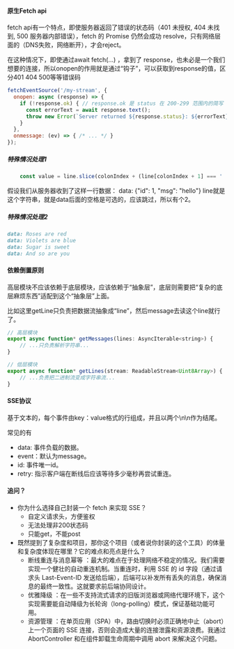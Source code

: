

#### 原生Fetch api

fetch api有一个特点，即使服务器返回了错误的状态码（401 未授权, 404 未找到, 500 服务器内部错误），fetch 的 Promise 仍然会成功 resolve，只有网络层面的（DNS失败，网络断开），才会reject。

在这种情况下，即使通过await fetch(...) ，拿到了 response，也未必是一个我们想要的连接，所以onopen的作用就是通过“钩子”，可以获取到response的值，区分401 404 500等等错误码

```js
fetchEventSource('/my-stream', {
  onopen: async (response) => {
    if (!response.ok) { // response.ok 是 status 在 200-299 范围内的简写
      const errorText = await response.text();
      throw new Error(`Server returned ${response.status}: ${errorText}`);
    }
  },
  onmessage: (ev) => { /* ... */ }
});
```
##### 特殊情况处理1

```js
    const value = line.slice(colonIndex + (line[colonIndex + 1] === ' ' ? 2 : 1));
```
假设我们从服务器收到了这样一行数据： data: {"id": 1, "msg": "hello"}
line就是这个字符串，就是data后面的空格是可选的，应该跳过，所以有个2。

##### 特殊情况处理2

```md
data: Roses are red
data: Violets are blue
data: Sugar is sweet
data: And so are you
```

#### 依赖倒置原则
高层模块不应该依赖于底层模块，应该依赖于“抽象层”，底层则需要把“复杂的底层麻烦东西”适配到这个“抽象层”上面。

比如这里getLine只负责把数据流抽象成“line”，然后message去读这个line就行了。
```js
// 高层模块
export async function* getMessages(lines: AsyncIterable<string>) { 
    // ...只负责解析字符串...
}

// 低层模块
export async function* getLines(stream: ReadableStream<Uint8Array>) {
    // ...负责把二进制流变成字符串流...
}
```

#### SSE协议
基于文本的，每个事件由key：value格式的行组成，并且以两个\n\n作为结尾。

常见的有
- data: 事件负载的数据。
- event：默认为message。
- id: 事件唯一id。
- retry: 指示客户端在断线后应该等待多少毫秒再尝试重连。


#### 追问？
- 你为什么选择自己封装一个 fetch 来实现 SSE？
    - 自定义请求头，方便鉴权
    - 无法处理非200状态码
    - 只能get，不能post
- 既然提到了复杂度和项目，那你这个项目（或者说你封装的这个工具）的体量和复杂度体现在哪里？它的难点和亮点是什么？
    - 断线重连与消息幂等 ：最大的难点在于处理网络不稳定的情况。我们需要实现一个健壮的自动重连机制。当重连时，利用 SSE 的 id 字段（通过请求头 Last-Event-ID 发送给后端），后端可以补发所有丢失的消息，确保消息的最终一致性。这就要求前后端协同设计。
    - 优雅降级 ：在一些不支持流式请求的旧版浏览器或网络代理环境下，这个实现需要能自动降级为长轮询（long-polling）模式，保证基础功能可用。
    - 资源管理 ：在单页应用（SPA）中，路由切换时必须正确地中止（abort）上一个页面的 SSE 连接，否则会造成大量的连接泄露和资源浪费。我通过 AbortController 和在组件卸载生命周期中调用 abort 来解决这个问题。